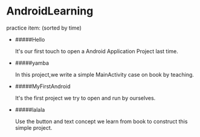 AndroidLearning
===============
practice item: (sorted by time)

* #####Hello

    It's our first touch to open a Android Application Project last time.    

* #####yamba

     In this project,we write a simple  MainActivity  case on book by teaching.

* #####MyFirstAndroid

    It's the first project we try to open and run by ourselves.

* #####lalala
    

    Use the button and text concept we learn from book to construct this simple project. 
